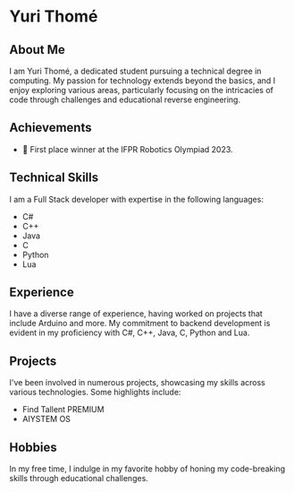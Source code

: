# Yuri Thomé

## About Me
I am Yuri Thomé, a dedicated student pursuing a technical degree in computing. My passion for technology extends beyond the basics, and I enjoy exploring various areas, particularly focusing on the intricacies of code through challenges and educational reverse engineering.

## Achievements
- 🥇 First place winner at the IFPR Robotics Olympiad 2023.

## Technical Skills
I am a Full Stack developer with expertise in the following languages:
- C#
- C++
- Java
- C
- Python
- Lua

## Experience
I have a diverse range of experience, having worked on projects that include Arduino and more. My commitment to backend development is evident in my proficiency with C#, C++, Java, C, Python and Lua.

## Projects
I've been involved in numerous projects, showcasing my skills across various technologies. Some highlights include:
- Find Tallent PREMIUM
- AIYSTEM OS

## Hobbies
In my free time, I indulge in my favorite hobby of honing my code-breaking skills through educational challenges.
